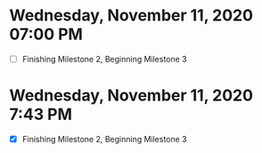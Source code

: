 # Wednesday, November 11, 2020 07:00 PM
- [ ] Finishing Milestone 2, Beginning Milestone 3 

# Wednesday, November 11, 2020 7:43 PM
- [x] Finishing Milestone 2, Beginning Milestone 3
